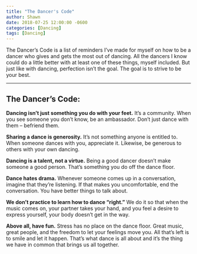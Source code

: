 ```yaml
---
title: "The Dancer's Code"
author: Shawn
date: 2018-07-25 12:00:00 -0600
categories: [Dancing]
tags: [Dancing]
---
```


The Dancer’s Code is a list of reminders I’ve made for myself on how to be a dancer who gives and gets the most out of dancing. All the dancers I know could do a little better with at least one of these things, myself included. But just like with dancing, perfection isn’t the goal. The goal is to strive to be your best.


* * *

## The Dancer’s Code:

**Dancing isn’t just something you do with your feet.** It’s a community. When you see someone you don’t know, be an ambassador. Don’t just dance with them – befriend them.

**Sharing a dance is generosity.** It’s not something anyone is entitled to. When someone dances with you, appreciate it. Likewise, be generous to others with your own dancing.

**Dancing is a talent, not a virtue.** Being a good dancer doesn’t make someone a good person. That’s something you do off the dance floor.

**Dance hates drama.** Whenever someone comes up in a conversation, imagine that they’re listening. If that makes you uncomfortable, end the conversation. You have better things to talk about.

**We don’t practice to learn how to dance “right.”** We do it so that when the music comes on, your partner takes your hand, and you feel a desire to express yourself, your body doesn’t get in the way.

**Above all, have fun.** Stress has no place on the dance floor. Great music, great people, and the freedom to let your feelings move you. All that’s left is to smile and let it happen. That’s what dance is all about and it’s the thing we have in common that brings us all together.
